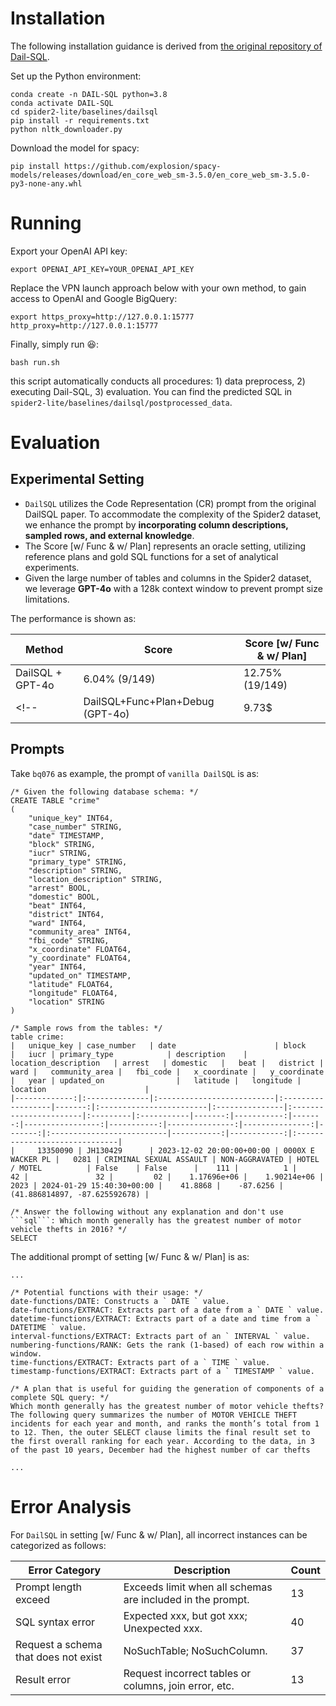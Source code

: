 # Installation 

The following installation guidance is derived from [the original repository of Dail-SQL](https://github.com/BeachWang/DAIL-SQL).

Set up the Python environment:
```
conda create -n DAIL-SQL python=3.8
conda activate DAIL-SQL
cd spider2-lite/baselines/dailsql
pip install -r requirements.txt
python nltk_downloader.py
```

Download the model for spacy:
```
pip install https://github.com/explosion/spacy-models/releases/download/en_core_web_sm-3.5.0/en_core_web_sm-3.5.0-py3-none-any.whl
```

# Running

Export your OpenAI API key:
```
export OPENAI_API_KEY=YOUR_OPENAI_API_KEY
```

Replace the VPN launch approach below with your own method, to gain access to OpenAI and Google BigQuery:
```
export https_proxy=http://127.0.0.1:15777 http_proxy=http://127.0.0.1:15777
```

Finally, simply run :laughing::
```
bash run.sh
```
this script automatically conducts all procedures: 1) data preprocess, 2) executing Dail-SQL, 3) evaluation. You can find the predicted SQL in `spider2-lite/baselines/dailsql/postprocessed_data`.


# Evaluation

## Experimental Setting

- `DailSQL` utilizes the Code Representation (CR) prompt from the original DailSQL paper. To accommodate the complexity of the Spider2 dataset, we enhance the prompt by **incorporating column descriptions, sampled rows, and external knowledge**.
- The Score [w/ Func & w/ Plan] represents an oracle setting, utilizing reference plans and gold SQL functions for a set of analytical experiments.
- Given the large number of tables and columns in the Spider2 dataset, we leverage **GPT-4o** with a 128k context window to prevent prompt size limitations.

The performance is shown as:

<!-- - `DailSQL+Func+Plan+Debug`: Further add a SQL Debug module, which refines erroneous SQL queries according to error feedback information. -->
  

| Method                     | Score   | Score [w/ Func & w/ Plan] |
| -------------------------- | ---- | --- |
| DailSQL + GPT-4o   | 6.04% (9/149) | 12.75% (19/149) |
<!-- | DailSQL+Func+Plan+Debug (GPT-4o) | 9.73$ | -->

## Prompts

Take `bq076` as example, the prompt of `vanilla DailSQL` is as:
```
/* Given the following database schema: */
CREATE TABLE "crime"
(
    "unique_key" INT64,
    "case_number" STRING,
    "date" TIMESTAMP,
    "block" STRING,
    "iucr" STRING,
    "primary_type" STRING,
    "description" STRING,
    "location_description" STRING,
    "arrest" BOOL,
    "domestic" BOOL,
    "beat" INT64,
    "district" INT64,
    "ward" INT64,
    "community_area" INT64,
    "fbi_code" STRING,
    "x_coordinate" FLOAT64,
    "y_coordinate" FLOAT64,
    "year" INT64,
    "updated_on" TIMESTAMP,
    "latitude" FLOAT64,
    "longitude" FLOAT64,
    "location" STRING
)

/* Sample rows from the tables: */
table crime:
|   unique_key | case_number   | date                      | block             |   iucr | primary_type            | description    | location_description   | arrest   | domestic   |   beat |   district |   ward |   community_area |   fbi_code |   x_coordinate |   y_coordinate |   year | updated_on                |   latitude |   longitude | location                      |
|-------------:|:--------------|:--------------------------|:------------------|-------:|:------------------------|:---------------|:-----------------------|:---------|:-----------|-------:|-----------:|-------:|-----------------:|-----------:|---------------:|---------------:|-------:|:--------------------------|-----------:|------------:|:------------------------------|
|     13350090 | JH130429      | 2023-12-02 20:00:00+00:00 | 0000X E WACKER PL |   0281 | CRIMINAL SEXUAL ASSAULT | NON-AGGRAVATED | HOTEL / MOTEL          | False    | False      |    111 |          1 |     42 |               32 |         02 |    1.17696e+06 |    1.90214e+06 |   2023 | 2024-01-29 15:40:30+00:00 |    41.8868 |    -87.6256 | (41.886814897, -87.625592678) |

/* Answer the following without any explanation and don't use ```sql```: Which month generally has the greatest number of motor vehicle thefts in 2016? */
SELECT 
```
The additional prompt of setting [w/ Func & w/ Plan] is as:
```
...

/* Potential functions with their usage: */
date-functions/DATE: Constructs a ` DATE ` value.
date-functions/EXTRACT: Extracts part of a date from a ` DATE ` value.
datetime-functions/EXTRACT: Extracts part of a date and time from a ` DATETIME ` value.
interval-functions/EXTRACT: Extracts part of an ` INTERVAL ` value.
numbering-functions/RANK: Gets the rank (1-based) of each row within a window.
time-functions/EXTRACT: Extracts part of a ` TIME ` value.
timestamp-functions/EXTRACT: Extracts part of a ` TIMESTAMP ` value.

/* A plan that is useful for guiding the generation of components of a complete SQL query: */
Which month generally has the greatest number of motor vehicle thefts?
The following query summarizes the number of MOTOR VEHICLE THEFT incidents for each year and month, and ranks the month’s total from 1 to 12. Then, the outer SELECT clause limits the final result set to the first overall ranking for each year. According to the data, in 3 of the past 10 years, December had the highest number of car thefts

...
```

<!-- The additional prompt of `+debug` is as:
```
/* Wrong Query */
SELECT COUNT(DISTINCT last_7_days.user_pseudo_id) FROM ( SELECT user_pseudo_id FROM `bigquery-public-data.ga4_obfuscated_sample_ecommerce.events_20210101` UNION ALL SELECT user_pseudo_id FROM `bigquery-public-data.ga4_obfuscated_sample_ecommerce.events_20210102` UNION ALL SELECT user_pseudo_id FROM `bigquery-public-data.ga4_obfuscated_sample_ecommerce.events_20210103` UNION ALL SELECT user_pseudo_id FROM `bigquery-public-data.ga4_obfuscated_sample_ecommerce.events_20210104` UNION ALL SELECT user_pseudo_id FROM `bigquery-public-data.ga4_obfuscated_sample_ecommerce.events_20210105` UNION ALL SELECT user_pseudo_id FROM `bigquery-public-data.ga4_obfuscated_sample_ecommerce.events_20210106` UNION ALL SELECT user_pseudo_id FROM `bigquery-public-data.ga4_obfuscated_sample_ecommerce.events_20210107` ) last_7_days LEFT JOIN ( SELECT user_pseudo_id FROM `bigquery-public-data.ga4_obfuscated_sample_ecommerce.events_20210106` UNION ALL SELECT user_pseudo_id FROM `bigquery-public-data.ga4_obfuscated_sample_ecommerce.events_20210107` ) last_2

/* Error Info */
400 LEFT JOIN must have an immediately following ON or USING clause at [1:818]; reason: invalidQuery, location: query, message: LEFT JOIN must have an immediately following ON or USING clause at [1:818]
``` -->


# Error Analysis

For `DailSQL` in setting [w/ Func & w/ Plan], all incorrect instances can be categorized as follows:

| Error Category                             | Description                               | Count  |
| ------------------------------------ | ----------------------------------------- | ------ |
| Prompt length exceed                 | Exceeds limit when all schemas are included in the prompt.  | 13     |
| SQL syntax error                     | Expected xxx, but got xxx; Unexpected xxx.     |  40     |
| Request a schema that does not exist | NoSuchTable; NoSuchColumn.                 | 37 |
| Result error                         | Request incorrect tables or columns, join error, etc. | 13     |
